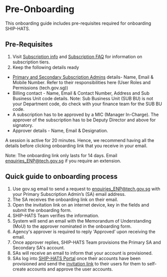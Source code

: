 # Pre-Onboarding 

This onboarding guide includes pre-requisites required for onboarding SHIP-HATS. 

## Pre-Requisites 

1. Visit [Subscription info](https://www.developer.tech.gov.sg/singapore-government-tech-stack/toolchain/subscription) and [Subscription FAQ](https://docs.developer.tech.gov.sg/docs/ship-hats-documentation/#/subscription) for information on subscription tiers.  
2. Keep the following details ready 
 - [Primary and Secondary Subscription Admins](https://docs.developer.tech.gov.sg/docs/ship-hats-documentation/#/user-roles-permissions?id=sa-permissions) details- Name, Email & Mobile Number. Refer to their responsibilities here (User Roles and Permissions (tech.gov.sg)) 
 - Billing contact - Name, Email & Contact Number, Address and Sub Business Unit code details. Note: Sub Business Unit (SUB BU) is not your Department code, do check with your finance team for the SUB BU code.
 - A subscription has to be approved by a MIC (Manager In-Charge). The approver of the subscription has to be Deputy Director and above for signatory.  
 - Approver details - Name, Email & Designation.  

A session is active for 20 minutes. Hence, we recommend having all the details before clicking onboarding link that you receive in your email. 

Note: The onboarding link only lasts for 14 days. Email enquiries_ENP@tech.gov.sg if you require an extension. 

## Quick guide to onboarding process 
1. Use gov.sg email to send a request to enquiries_ENP@tech.gov.sg with your Primary Subscription Admin’s (SA) email address.  
2. The SA receives the onboarding link on their email. 
3. Open the invitation link on an internet device, key in the fields and submit the onboarding form. 
4. SHIP-HATS Team verifies the information. 
5. System will send an email with the Memorandum of Understanding (MoU) to the approver nominated in the onboarding form. 
6. Agency's approver is required to reply 'Approved’ upon receiving the email. 
7. Once approver replies, SHIP-HATS Team provisions the Primary SA and Secondary SA's account. 
8. SAs will receive an email to inform that your account is provisioned. 
9. SAs log into [SHIP-HATS Portal](http://ship.gov.sg) once their accounts have been provisioned and send the [invitation link](https://docs.developer.tech.gov.sg/docs/ship-hats-documentation/#/portal-guide/manage-users?id=invite-users) to their users for them to self-create accounts and approve the user accounts.
